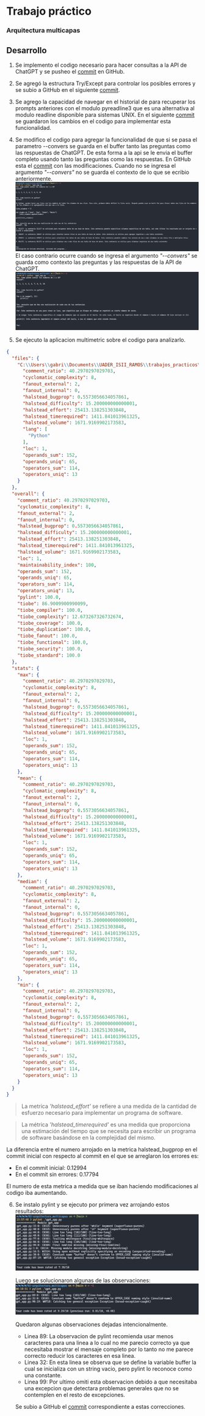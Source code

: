 # Trabajo práctico
### Arquitectura multicapas

## Desarrollo

1. Se implemento el codigo necesario para hacer consultas a la API de ChatGPT y se pusheo el [commit](https://github.com/GabrielJHR/UADER_ISII_RAMOS/commit/6e81e76598a8a467f61992ef562c9da4ebca0237) en GitHub.
2. Se agregó la estructura Try/Except para controlar los posibles errores y se subio a GitHub en el siguiente [commit](https://github.com/GabrielJHR/UADER_ISII_RAMOS/commit/a928a8d8025d249c959f785bfc0fba542283c4fa).
3. Se agrego la capacidad de navegar en el historial de para recuperar los prompts anteriores con el modulo pyreadline3 que es una alternativa al modulo readline disponible para sistemas UNIX. En el siguiente [commit](https://github.com/GabrielJHR/UADER_ISII_RAMOS/commit/a928a8d8025d249c959f785bfc0fba542283c4fa) se guardaron los cambios en el codigo para implementar esta funcionalidad.
4. Se modifico el codigo para agregar la funcionalidad de que si se pasa el parametro --convers se guarda en el buffer tanto las preguntas como las respuestas de ChatGPT. De esta forma a la api se le envia el buffer completo usando tanto las preguntas como las respuestas. En GitHub esta el [commit](https://github.com/GabrielJHR/UADER_ISII_RAMOS/commit/89763598141cc0b0f4ff920b601aea0665ddf7d9) con las modificaciones.
Cuando no se ingresa el argumento *"--convers"* no se guarda el contexto de lo que se ecribio anteriormente. ![Prompts sin contexto](img/03.png)El caso contrario ocurre cuando se ingresa el argumento *"--convers"* se guarda como contexto las preguntas y las respuestas de la API de ChatGPT. ![Prompts con contexto](img/04.png)

5. Se ejecuto la aplicacion multimetric sobre el codigo para analizarlo.
```json
{
  "files": {
    "C:\\Users\\gabri\\Documents\\UADER_ISII_RAMOS\\trabajos_practicos\\02-arquitectura_multicapas\\gpt_app.py": {
      "comment_ratio": 40.2970297029703,
      "cyclomatic_complexity": 8,
      "fanout_external": 2,
      "fanout_internal": 0,
      "halstead_bugprop": 0.5573056634057861,
      "halstead_difficulty": 15.200000000000001,
      "halstead_effort": 25413.138251303848,
      "halstead_timerequired": 1411.841013961325,
      "halstead_volume": 1671.9169902173583,
      "lang": [
        "Python"
      ],
      "loc": 1,
      "operands_sum": 152,
      "operands_uniq": 65,
      "operators_sum": 114,
      "operators_uniq": 13
    }
  },
  "overall": {
    "comment_ratio": 40.2970297029703,
    "cyclomatic_complexity": 8,
    "fanout_external": 2,
    "fanout_internal": 0,
    "halstead_bugprop": 0.5573056634057861,
    "halstead_difficulty": 15.200000000000001,
    "halstead_effort": 25413.138251303848,
    "halstead_timerequired": 1411.841013961325,
    "halstead_volume": 1671.9169902173583,
    "loc": 1,
    "maintainability_index": 100,
    "operands_sum": 152,
    "operands_uniq": 65,
    "operators_sum": 114,
    "operators_uniq": 13,
    "pylint": 100.0,
    "tiobe": 86.9009900990099,
    "tiobe_compiler": 100.0,
    "tiobe_complexity": 12.673267326732674,
    "tiobe_coverage": 100.0,
    "tiobe_duplication": 100.0,
    "tiobe_fanout": 100.0,
    "tiobe_functional": 100.0,
    "tiobe_security": 100.0,
    "tiobe_standard": 100.0
  },
  "stats": {
    "max": {
      "comment_ratio": 40.2970297029703,
      "cyclomatic_complexity": 8,
      "fanout_external": 2,
      "fanout_internal": 0,
      "halstead_bugprop": 0.5573056634057861,
      "halstead_difficulty": 15.200000000000001,
      "halstead_effort": 25413.138251303848,
      "halstead_timerequired": 1411.841013961325,
      "halstead_volume": 1671.9169902173583,
      "loc": 1,
      "operands_sum": 152,
      "operands_uniq": 65,
      "operators_sum": 114,
      "operators_uniq": 13
    },
    "mean": {
      "comment_ratio": 40.2970297029703,
      "cyclomatic_complexity": 8,
      "fanout_external": 2,
      "fanout_internal": 0,
      "halstead_bugprop": 0.5573056634057861,
      "halstead_difficulty": 15.200000000000001,
      "halstead_effort": 25413.138251303848,
      "halstead_timerequired": 1411.841013961325,
      "halstead_volume": 1671.9169902173583,
      "loc": 1,
      "operands_sum": 152,
      "operands_uniq": 65,
      "operators_sum": 114,
      "operators_uniq": 13
    },
    "median": {
      "comment_ratio": 40.2970297029703,
      "cyclomatic_complexity": 8,
      "fanout_external": 2,
      "fanout_internal": 0,
      "halstead_bugprop": 0.5573056634057861,
      "halstead_difficulty": 15.200000000000001,
      "halstead_effort": 25413.138251303848,
      "halstead_timerequired": 1411.841013961325,
      "halstead_volume": 1671.9169902173583,
      "loc": 1,
      "operands_sum": 152,
      "operands_uniq": 65,
      "operators_sum": 114,
      "operators_uniq": 13
    },
    "min": {
      "comment_ratio": 40.2970297029703,
      "cyclomatic_complexity": 8,
      "fanout_external": 2,
      "fanout_internal": 0,
      "halstead_bugprop": 0.5573056634057861,
      "halstead_difficulty": 15.200000000000001,
      "halstead_effort": 25413.138251303848,
      "halstead_timerequired": 1411.841013961325,
      "halstead_volume": 1671.9169902173583,
      "loc": 1,
      "operands_sum": 152,
      "operands_uniq": 65,
      "operators_sum": 114,
      "operators_uniq": 13
    }
  }
}
```

> La metrica *'halstead_effort'* se refiere a una medida de la cantidad de esfuerzo necesario para implementar un programa de software.

> La métrica *'halstead_timerequired'* es una medida que proporciona una estimación del tiempo que se necesita para escribir un programa de software basándose en la complejidad del mismo.

  La diferencia entre el numero arrojado en la metrica halstead_bugprop en el commit inicial con respecto al commit en el que se arreglaron los errores es:
  * En el commit inicial: 0.12994
  * En el commit sin errores: 0.17794

  El numero de esta metrica a medida que se iban haciendo modificaciones al codigo iba aumentando.

6. Se instalo pylint y se ejecuto por primera vez arrojando estos resultados:
![Primera imagen](img/01.png)

    Luego se solucionaron algunas de las observaciones:
    ![Segunda imagen](img/02.png)

    Quedaron algunas observaciones dejadas intencionalmente.

    * Linea 89: La observacion de pylint recomienda usar menos caracteres para una linea a lo cual no me parecio correcto ya que necesitaba mostrar el mensaje completo por lo tanto no me parece correcto reducir los caracteres en esa linea.
    * Linea 32: En esta linea se observa que se define la variable buffer la cual se inicializa con un string vacio, pero pylint lo reconoce como una constante.
    * Linea 99: Por ultimo omiti esta observacion debido a que necesitaba una excepcion que detectara problemas generales que no se contemplen en el resto de excepciones.

    Se subio a GitHub el [commit](https://github.com/GabrielJHR/UADER_ISII_RAMOS/commit/e6bd9e9e25e60a07fdea80bba9e24e412cc37d35) correspondiente a estas correcciones.